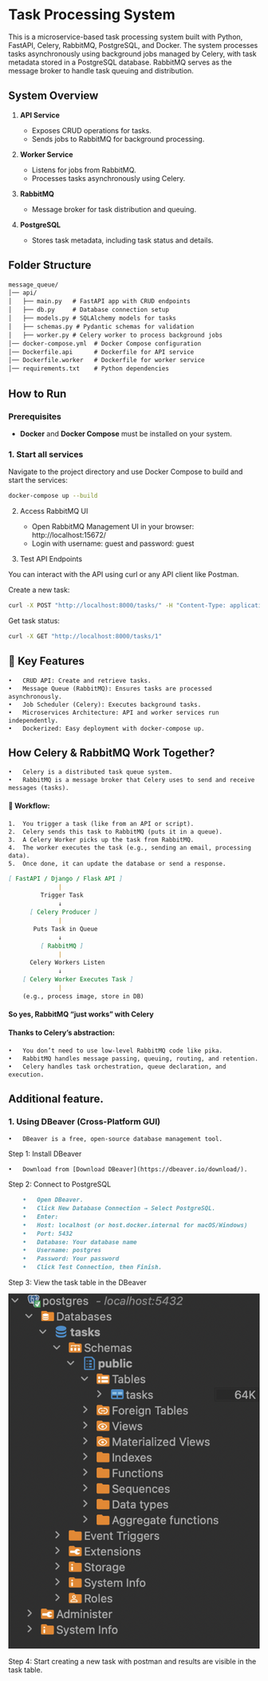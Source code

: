 # Task Processing System

This is a microservice-based task processing system built with Python, FastAPI, Celery, RabbitMQ, PostgreSQL, and Docker. The system processes tasks asynchronously using background jobs managed by Celery, with task metadata stored in a PostgreSQL database. RabbitMQ serves as the message broker to handle task queuing and distribution.

## System Overview

1. **API Service**  
   - Exposes CRUD operations for tasks.
   - Sends jobs to RabbitMQ for background processing.
  
2. **Worker Service**  
   - Listens for jobs from RabbitMQ.
   - Processes tasks asynchronously using Celery.

3. **RabbitMQ**  
   - Message broker for task distribution and queuing.

4. **PostgreSQL**  
   - Stores task metadata, including task status and details.

## Folder Structure
```markdown
message_queue/
│── api/
│   ├── main.py   # FastAPI app with CRUD endpoints
│   ├── db.py     # Database connection setup
│   ├── models.py # SQLAlchemy models for tasks
│   ├── schemas.py # Pydantic schemas for validation
│   ├── worker.py # Celery worker to process background jobs
│── docker-compose.yml  # Docker Compose configuration
│── Dockerfile.api      # Dockerfile for API service
│── Dockerfile.worker   # Dockerfile for worker service
│── requirements.txt    # Python dependencies
```

## How to Run

### Prerequisites

- **Docker** and **Docker Compose** must be installed on your system.

### 1. Start all services

Navigate to the project directory and use Docker Compose to build and start the services:

```bash
docker-compose up --build
```

2. Access RabbitMQ UI
	- 	Open RabbitMQ Management UI in your browser: http://localhost:15672/
	- 	Login with username: guest and password: guest

3. Test API Endpoints

You can interact with the API using curl or any API client like Postman.

Create a new task:

```bash
curl -X POST "http://localhost:8000/tasks/" -H "Content-Type: application/json" -d '{"name": "Process Data"}'
```

Get task status:
```bash
curl -X GET "http://localhost:8000/tasks/1"
```

## 📌 Key Features
	• 	CRUD API: Create and retrieve tasks.
	• 	Message Queue (RabbitMQ): Ensures tasks are processed asynchronously.
	•	Job Scheduler (Celery): Executes background tasks.
	•	Microservices Architecture: API and worker services run independently.
	•	Dockerized: Easy deployment with docker-compose up.


## How Celery & RabbitMQ Work Together?
	•	Celery is a distributed task queue system.
	•	RabbitMQ is a message broker that Celery uses to send and receive messages (tasks).

#### 🔄 Workflow:
	1.	You trigger a task (like from an API or script). 
	2.	Celery sends this task to RabbitMQ (puts it in a queue).
	3.	A Celery Worker picks up the task from RabbitMQ.
	4.	The worker executes the task (e.g., sending an email, processing data).
	5.	Once done, it can update the database or send a response.

```markdown
[ FastAPI / Django / Flask API ]
              |
         Trigger Task
              ↓
      [ Celery Producer ]
              |
       Puts Task in Queue
              ↓
         [ RabbitMQ ]
              |
      Celery Workers Listen
              ↓
    [ Celery Worker Executes Task ]
              |
    (e.g., process image, store in DB)
```

#### So yes, RabbitMQ “just works” with Celery

#### Thanks to Celery’s abstraction:
	•	You don’t need to use low-level RabbitMQ code like pika.
	•	RabbitMQ handles message passing, queuing, routing, and retention.
	•	Celery handles task orchestration, queue declaration, and execution.


## Additional feature.

### 1. Using DBeaver (Cross-Platform GUI)

	•	DBeaver is a free, open-source database management tool.

Step 1: Install DBeaver

	•	Download from [Download DBeaver](https://dbeaver.io/download/).

Step 2: Connect to PostgreSQL
```markdown
	•	Open DBeaver.
	•	Click New Database Connection → Select PostgreSQL.
	•	Enter:
	•	Host: localhost (or host.docker.internal for macOS/Windows)
	•	Port: 5432
	•	Database: Your database name
	•	Username: postgres
	•	Password: Your password
	•	Click Test Connection, then Finish.
```

Step 3: View the task table in the DBeaver

![dbeaver](image.png)

Step 4: Start creating a new task with postman and results are visible in the task table.

